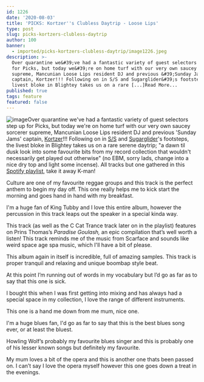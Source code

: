 ```yaml
---
id: 1226
date: '2020-08-03'
title: 'PICKS: Kortzer''s Clubless Daytrip - Loose Lips'
type: post
slug: picks-kortzers-clubless-daytrip
author: 100
banner:
  - imported/picks-kortzers-clubless-daytrip/image1226.jpeg
description: >-
  Over quarantine we&#39;ve had a fantastic variety of guest selectors step up
  for Picks, but today we&#39;re on home turf with our very own saucey sorcerer
  supreme, Mancunian Loose Lips resident DJ and previous &#39;Sunday Jams&#39;
  captain, Kortzer!!! Following on in S/S and Sugarglider&#39;s footsteps, the
  livest bloke in Blightey takes us on a rare [...]Read More...
published: true
tags: feature
featured: false
---
```

![image](../imported/picks-kortzers-clubless-daytrip/image1226.jpeg)Over quarantine we've had a fantastic variety of guest selectors step up for Picks, but today we're on home turf with our very own saucey sorcerer supreme, Mancunian Loose Lips resident DJ and previous 'Sunday Jams' captain, [Kortzer](http://loose-lips.co.uk/crew/kortzer)!!! Following on in [S/S](http://loose-lips.co.uk/blog/picks-sss-soul-funk-psych-rock-daytrip) and [Sugarglider](http://loose-lips.co.uk/blog/picks-the-sugargliders-lima-day-trip)'s footsteps, the livest bloke in Blightey takes us on a rare serene daytrip; "a dawn til dusk look into some favourite bits from my record collection that wouldn't necessarily get played out otherwise" (no EBM, sorry lads, change into a nice dry top and light some incense). All tracks but one gathered in this [Spotify playlist](https://open.spotify.com/playlist/6HE6CgE3QQKg5vDP51EJZQ?si=AGHjvchDQmqlkiR-PaNl-Q), take it away K-man!

Culture are one of my favourite reggae groups and this track is the perfect anthem to begin my day off. This one really helps me to kick start the morning and goes hand in hand with my breakfast. 

I'm a huge fan of King Tubby and I love this entire album, however the percussion in this track leaps out the speaker in a special kinda way. 

This track (as well as the C Cat Trance track later on in the playlist) features on Prins Thomas’s _Paradise Goulash,_ an epic compilation that’s well worth a listen! This track reminds me of the music from Scarface and sounds like weird space age spa music, which I'll have a bit of please. 

This album again in itself is incredible, full of amazing samples. This track is proper tranquil and relaxing and unique boombap style beat.

At this point I’m running out of words in my vocabulary but I’d go as far as to say that this one is sick.

I bought this when I was first getting into mixing and has always had a special space in my collection, I love the range of different instruments. 

This one is a hand me down from me mum, nice one. 

I'm a huge blues fan, I'd go as far to say that this is the best blues song ever, or at least the bluest. 

Howling Wolf’s probably my favourite blues singer and this is probably one of his lesser known songs but definitely my favourite.  

My mum loves a bit of the opera and this is another one thats been passed on. I can’t say I love the opera myself however this one goes down a treat in the evenings.